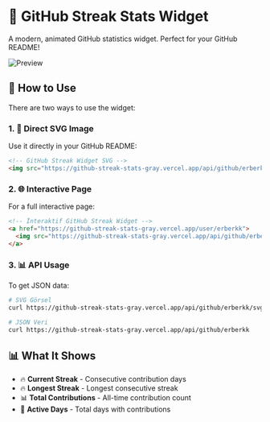 # 🎨 GitHub Streak Stats Widget

A modern, animated GitHub statistics widget. Perfect for your GitHub README!

![Preview](https://github-streak-stats-gray.vercel.app/api/github/erberkk/svg)

## 🚀 How to Use

There are two ways to use the widget:

### 1. 🎯 Direct SVG Image

Use it directly in your GitHub README:

```markdown
<!-- GitHub Streak Widget SVG -->
<img src="https://github-streak-stats-gray.vercel.app/api/github/erberkk/svg" alt="GitHub Streak Stats" width="1000" height="320" />
```

### 2. 🌐 Interactive Page

For a full interactive page:

```markdown
<!-- İnteraktif GitHub Streak Widget -->
<a href="https://github-streak-stats-gray.vercel.app/user/erberkk">
  <img src="https://github-streak-stats-gray.vercel.app/api/github/erberkk/svg" alt="GitHub Streak Stats" width="1000" height="320" />
</a>
```

### 3. 📊 API Usage

To get JSON data:

```bash
# SVG Görsel
curl https://github-streak-stats-gray.vercel.app/api/github/erberkk/svg

# JSON Veri
curl https://github-streak-stats-gray.vercel.app/api/github/erberkk
```

## 📊 What It Shows

- 🔥 **Current Streak** - Consecutive contribution days
- 🔥 **Longest Streak** - Longest consecutive streak
- 📊 **Total Contributions** - All-time contribution count
- 📅 **Active Days** - Total days with contributions
